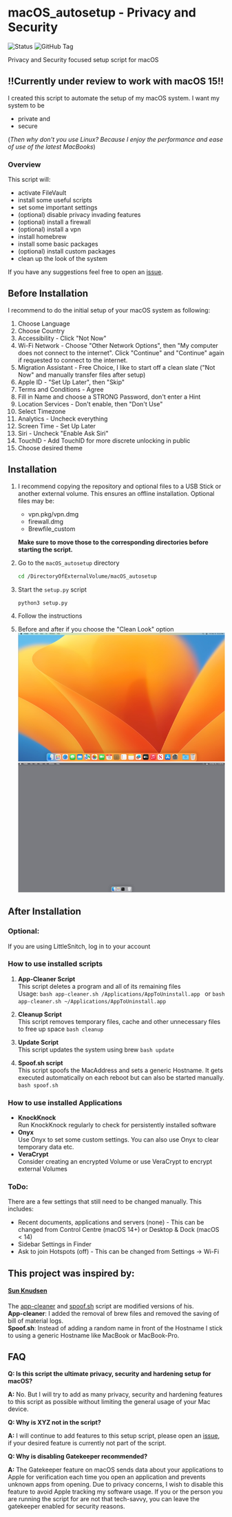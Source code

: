 # macOS_autosetup - Privacy and Security

![Status](https://img.shields.io/badge/status-Work_in_Progress-yellow)
![GitHub Tag](https://img.shields.io/github/v/tag/tortugato/macOS_autosetup)

Privacy and Security focused setup script for macOS

## !!Currently under review to work with macOS 15!!

I created this script to automate the setup of my macOS system. I want my system to be

- private and
- secure

(<em>Then why don't you use Linux? Because I enjoy the performance and ease of use of the latest MacBooks</em>)

### Overview

This script will:

- activate FileVault
- install some useful scripts
- set some important settings
- (optional) disable privacy invading features
- (optional) install a firewall
- (optional) install a vpn
- install homebrew
- install some basic packages
- (optional) install custom packages
- clean up the look of the system

If you have any suggestions feel free to open an [issue](https://github.com/tortugato/macOS_autosetup/issues/new/choose).

## Before Installation

I recommend to do the initial setup of your macOS system as following:

1. Choose Language
2. Choose Country
3. Accessibility - Click "Not Now"
4. Wi-Fi Network - Choose "Other Network Options", then "My computer does not connect to the internet". Click "Continue" and "Continue" again if requested to connect to the internet.
5. Migration Assistant - Free Choice, I like to start off a clean slate ("Not Now" and manually transfer files after setup)
6. Apple ID - "Set Up Later", then "Skip"
7. Terms and Conditions - Agree
8. Fill in Name and choose a STRONG Password, don't enter a Hint
9. Location Services - Don't enable, then "Don't Use"
10. Select Timezone
11. Analytics - Uncheck everything
12. Screen Time - Set Up Later
13. Siri - Uncheck "Enable Ask Siri"
14. TouchID - Add TouchID for more discrete unlocking in public
15. Choose desired theme

## Installation

1. I recommend copying the repository and optional files to a USB Stick or another external volume. This ensures an offline installation.
   Optional files may be:

   - vpn.pkg/vpn.dmg
   - firewall.dmg
   - Brewfile_custom

   **Make sure to move those to the corresponding directories before starting the script.**

2. Go to the `macOS_autosetup` directory

   ```bash
   cd /DirectoryOfExternalVolume/macOS_autosetup
   ```

3. Start the `setup.py` script

   ```bash
   python3 setup.py
   ```

4. Follow the instructions
5. Before and after if you choose the "Clean Look" option\
   ![Before](https://github.com/tortugato/macOS_autosetup/blob/main/img/original.jpg) ![After](https://github.com/tortugato/macOS_autosetup/blob/main/img/clean.jpg)

## After Installation

### Optional:

If you are using LittleSnitch, log in to your account

### How to use installed scripts

1. **App-Cleaner Script**\
   This script deletes a program and all of its remaining files\
   Usage:
   `bash
    app-cleaner.sh /Applications/AppToUninstall.app
    `
   or
   `bash
    app-cleaner.sh ~/Applications/AppToUninstall.app
    `

2. **Cleanup Script**\
   This script removes temporary files, cache and other unnecessary files to free up space
   `bash
    cleanup
    `

3. **Update Script**\
   This script updates the system using brew
   `bash
    update
    `

4. **Spoof.sh script**\
   This script spoofs the MacAddress and sets a generic Hostname. It gets executed automatically on each reboot but can also be started manually.
   `bash
    spoof.sh
    `

### How to use installed Applications

- **KnockKnock**\
  Run KnockKnock regularly to check for persistently installed software
- **Onyx**\
  Use Onyx to set some custom settings. You can also use Onyx to clear temporary data etc.
- **VeraCrypt**\
  Consider creating an encrypted Volume or use VeraCrypt to encrypt external Volumes

### ToDo:

There are a few settings that still need to be changed manually. This includes:

- Recent documents, applications and servers (none) - This can be changed from Control Centre (macOS 14+) or Desktop & Dock (macOS < 14)
- Sidebar Settings in Finder
- Ask to join Hotspots (off) - This can be changed from Settings -> Wi-Fi

## This project was inspired by:

#### [Sun Knudsen](https://github.com/sunknudsen)

The [app-cleaner](https://github.com/sunknudsen/privacy-guides/tree/master/how-to-clean-uninstall-macos-apps-using-appcleaner-open-source-alternative) and [spoof.sh](https://github.com/sunknudsen/privacy-guides/tree/master/how-to-spoof-mac-address-and-hostname-automatically-at-boot-on-macos) script are modified versions of his.\
**App-cleaner**: I added the removal of brew files and removed the saving of bill of material logs.\
**Spoof.sh**: Instead of adding a random name in front of the Hostname I stick to using a generic Hostname like MacBook or MacBook-Pro.

## FAQ

**Q: Is this script the ultimate privacy, security and hardening setup for macOS?**

**A:** No. But I will try to add as many privacy, security and hardening features to this script as possible without limiting the general usage of your Mac device.

**Q: Why is XYZ not in the script?**

**A:** I will continue to add features to this setup script, please open an [issue](https://github.com/tortugato/macOS_autosetup/issues/new/choose), if your desired feature is currently not part of the script.

**Q: Why is disabling Gatekeeper recommended?**

**A:** The Gatekeeper feature on macOS sends data about your applications to Apple for verification each time you open an application and prevents unknown apps from opening. Due to privacy concerns, I wish to disable this feature to avoid Apple tracking my software usage.
If you or the person you are running the script for are not that tech-savvy, you can leave the gatekeeper enabled for security reasons.
